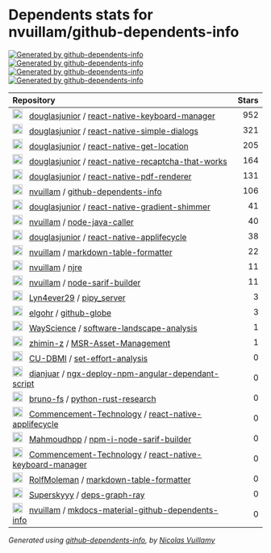 # Dependents stats for nvuillam/github-dependents-info

[![Generated by github-dependents-info](https://img.shields.io/static/v1?label=Used%20by&message=25&color=informational&logo=slickpic)](https://github.com/nvuillam/github-dependents-info/network/dependents)
[![Generated by github-dependents-info](https://img.shields.io/static/v1?label=Used%20by%20(public)&message=25&color=informational&logo=slickpic)](https://github.com/nvuillam/github-dependents-info/network/dependents)
[![Generated by github-dependents-info](https://img.shields.io/static/v1?label=Used%20by%20(private)&message=-25&color=informational&logo=slickpic)](https://github.com/nvuillam/github-dependents-info/network/dependents)
[![Generated by github-dependents-info](https://img.shields.io/static/v1?label=Used%20by%20(stars)&message=2050&color=informational&logo=slickpic)](https://github.com/nvuillam/github-dependents-info/network/dependents)

| Repository | Stars  |
| :--------  | -----: |
|<img class="avatar mr-2" src="https://avatars.githubusercontent.com/u/1512341?s=40&v=4" width="20" height="20" alt="">  &nbsp; [douglasjunior](https://github.com/douglasjunior) / [react-native-keyboard-manager](https://github.com/douglasjunior/react-native-keyboard-manager) | 952 |
|<img class="avatar mr-2" src="https://avatars.githubusercontent.com/u/1512341?s=40&v=4" width="20" height="20" alt="">  &nbsp; [douglasjunior](https://github.com/douglasjunior) / [react-native-simple-dialogs](https://github.com/douglasjunior/react-native-simple-dialogs) | 321 |
|<img class="avatar mr-2" src="https://avatars.githubusercontent.com/u/1512341?s=40&v=4" width="20" height="20" alt="">  &nbsp; [douglasjunior](https://github.com/douglasjunior) / [react-native-get-location](https://github.com/douglasjunior/react-native-get-location) | 205 |
|<img class="avatar mr-2" src="https://avatars.githubusercontent.com/u/1512341?s=40&v=4" width="20" height="20" alt="">  &nbsp; [douglasjunior](https://github.com/douglasjunior) / [react-native-recaptcha-that-works](https://github.com/douglasjunior/react-native-recaptcha-that-works) | 164 |
|<img class="avatar mr-2" src="https://avatars.githubusercontent.com/u/1512341?s=40&v=4" width="20" height="20" alt="">  &nbsp; [douglasjunior](https://github.com/douglasjunior) / [react-native-pdf-renderer](https://github.com/douglasjunior/react-native-pdf-renderer) | 131 |
|<img class="avatar mr-2" src="https://avatars.githubusercontent.com/u/17500430?s=40&v=4" width="20" height="20" alt="">  &nbsp; [nvuillam](https://github.com/nvuillam) / [github-dependents-info](https://github.com/nvuillam/github-dependents-info) | 106 |
|<img class="avatar mr-2" src="https://avatars.githubusercontent.com/u/1512341?s=40&v=4" width="20" height="20" alt="">  &nbsp; [douglasjunior](https://github.com/douglasjunior) / [react-native-gradient-shimmer](https://github.com/douglasjunior/react-native-gradient-shimmer) | 41 |
|<img class="avatar mr-2" src="https://avatars.githubusercontent.com/u/17500430?s=40&v=4" width="20" height="20" alt="">  &nbsp; [nvuillam](https://github.com/nvuillam) / [node-java-caller](https://github.com/nvuillam/node-java-caller) | 40 |
|<img class="avatar mr-2" src="https://avatars.githubusercontent.com/u/1512341?s=40&v=4" width="20" height="20" alt="">  &nbsp; [douglasjunior](https://github.com/douglasjunior) / [react-native-applifecycle](https://github.com/douglasjunior/react-native-applifecycle) | 38 |
|<img class="avatar mr-2" src="https://avatars.githubusercontent.com/u/17500430?s=40&v=4" width="20" height="20" alt="">  &nbsp; [nvuillam](https://github.com/nvuillam) / [markdown-table-formatter](https://github.com/nvuillam/markdown-table-formatter) | 22 |
|<img class="avatar mr-2" src="https://avatars.githubusercontent.com/u/17500430?s=40&v=4" width="20" height="20" alt="">  &nbsp; [nvuillam](https://github.com/nvuillam) / [njre](https://github.com/nvuillam/njre) | 11 |
|<img class="avatar mr-2" src="https://avatars.githubusercontent.com/u/17500430?s=40&v=4" width="20" height="20" alt="">  &nbsp; [nvuillam](https://github.com/nvuillam) / [node-sarif-builder](https://github.com/nvuillam/node-sarif-builder) | 11 |
|<img class="avatar mr-2" src="https://avatars.githubusercontent.com/u/25952589?s=40&v=4" width="20" height="20" alt="">  &nbsp; [Lyn4ever29](https://github.com/Lyn4ever29) / [pipy_server](https://github.com/Lyn4ever29/pipy_server) | 3 |
|<img class="avatar mr-2" src="https://avatars.githubusercontent.com/u/19632501?s=40&v=4" width="20" height="20" alt="">  &nbsp; [elgohr](https://github.com/elgohr) / [github-globe](https://github.com/elgohr/github-globe) | 3 |
|<img class="avatar mr-2" src="https://avatars.githubusercontent.com/u/88446464?s=40&v=4" width="20" height="20" alt="">  &nbsp; [WayScience](https://github.com/WayScience) / [software-landscape-analysis](https://github.com/WayScience/software-landscape-analysis) | 1 |
|<img class="avatar mr-2" src="https://avatars.githubusercontent.com/u/8592144?s=40&v=4" width="20" height="20" alt="">  &nbsp; [zhimin-z](https://github.com/zhimin-z) / [MSR-Asset-Management](https://github.com/zhimin-z/MSR-Asset-Management) | 1 |
|<img class="avatar mr-2" src="https://avatars.githubusercontent.com/u/85517829?s=40&v=4" width="20" height="20" alt="">  &nbsp; [CU-DBMI](https://github.com/CU-DBMI) / [set-effort-analysis](https://github.com/CU-DBMI/set-effort-analysis) | 0 |
|<img class="avatar mr-2" src="https://avatars.githubusercontent.com/u/7026066?s=40&v=4" width="20" height="20" alt="">  &nbsp; [dianjuar](https://github.com/dianjuar) / [ngx-deploy-npm-angular-dependant-script](https://github.com/dianjuar/ngx-deploy-npm-angular-dependant-script) | 0 |
|<img class="avatar mr-2" src="https://avatars.githubusercontent.com/u/6073215?s=40&v=4" width="20" height="20" alt="">  &nbsp; [bruno-fs](https://github.com/bruno-fs) / [python-rust-research](https://github.com/bruno-fs/python-rust-research) | 0 |
|<img class="avatar mr-2" src="https://avatars.githubusercontent.com/u/66028997?s=40&v=4" width="20" height="20" alt="">  &nbsp; [Commencement-Technology](https://github.com/Commencement-Technology) / [react-native-applifecycle](https://github.com/Commencement-Technology/react-native-applifecycle) | 0 |
|<img class="avatar mr-2" src="https://avatars.githubusercontent.com/u/165152196?s=40&v=4" width="20" height="20" alt="">  &nbsp; [Mahmoudhpp](https://github.com/Mahmoudhpp) / [npm-i-node-sarif-builder](https://github.com/Mahmoudhpp/npm-i-node-sarif-builder) | 0 |
|<img class="avatar mr-2" src="https://avatars.githubusercontent.com/u/66028997?s=40&v=4" width="20" height="20" alt="">  &nbsp; [Commencement-Technology](https://github.com/Commencement-Technology) / [react-native-keyboard-manager](https://github.com/Commencement-Technology/react-native-keyboard-manager) | 0 |
|<img class="avatar mr-2" src="https://avatars.githubusercontent.com/u/106377191?s=40&v=4" width="20" height="20" alt="">  &nbsp; [RolfMoleman](https://github.com/RolfMoleman) / [markdown-table-formatter](https://github.com/RolfMoleman/markdown-table-formatter) | 0 |
|<img class="avatar mr-2" src="https://avatars.githubusercontent.com/u/26076517?s=40&v=4" width="20" height="20" alt="">  &nbsp; [Superskyyy](https://github.com/Superskyyy) / [deps-graph-ray](https://github.com/Superskyyy/deps-graph-ray) | 0 |
|<img class="avatar mr-2" src="https://avatars.githubusercontent.com/u/17500430?s=40&v=4" width="20" height="20" alt="">  &nbsp; [nvuillam](https://github.com/nvuillam) / [mkdocs-material-github-dependents-info](https://github.com/nvuillam/mkdocs-material-github-dependents-info) | 0 |

_Generated using [github-dependents-info](https://github.com/nvuillam/github-dependents-info), by [Nicolas Vuillamy](https://github.com/nvuillam)_